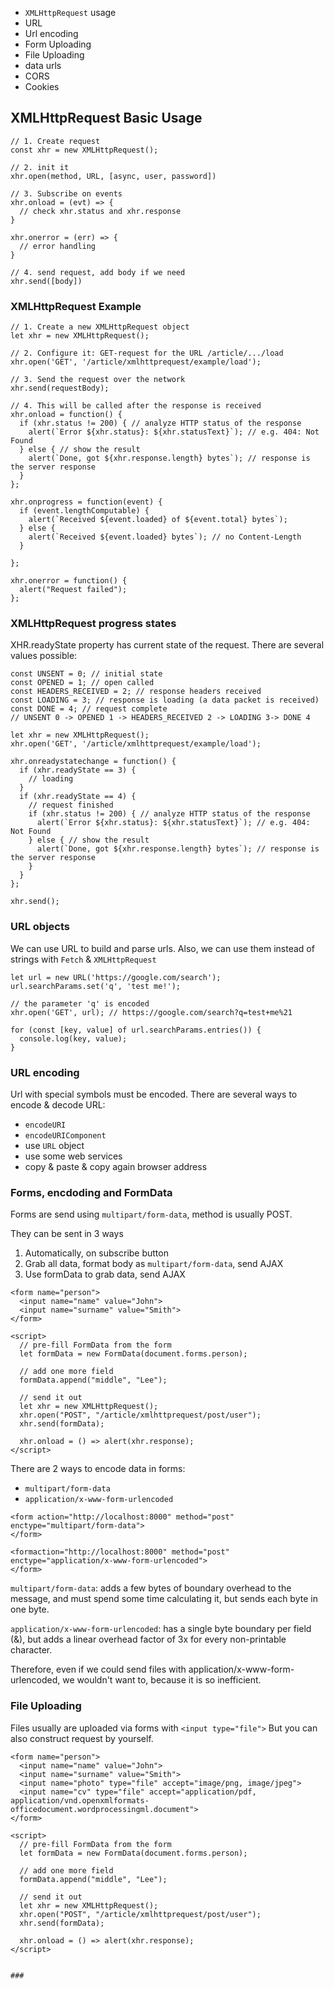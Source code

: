 - `XMLHttpRequest` usage
- URL
- Url encoding
- Form Uploading
- File Uploading
- data urls
- CORS
- Cookies




## XMLHttpRequest Basic Usage
```
// 1. Create request
const xhr = new XMLHttpRequest();

// 2. init it
xhr.open(method, URL, [async, user, password])

// 3. Subscribe on events
xhr.onload = (evt) => {
  // check xhr.status and xhr.response
}

xhr.onerror = (err) => {
  // error handling
}

// 4. send request, add body if we need
xhr.send([body])
```




### XMLHttpRequest Example 
```
// 1. Create a new XMLHttpRequest object
let xhr = new XMLHttpRequest();

// 2. Configure it: GET-request for the URL /article/.../load
xhr.open('GET', '/article/xmlhttprequest/example/load');

// 3. Send the request over the network
xhr.send(requestBody);

// 4. This will be called after the response is received
xhr.onload = function() {
  if (xhr.status != 200) { // analyze HTTP status of the response
    alert(`Error ${xhr.status}: ${xhr.statusText}`); // e.g. 404: Not Found
  } else { // show the result
    alert(`Done, got ${xhr.response.length} bytes`); // response is the server response
  }
};

xhr.onprogress = function(event) {
  if (event.lengthComputable) {
    alert(`Received ${event.loaded} of ${event.total} bytes`);
  } else {
    alert(`Received ${event.loaded} bytes`); // no Content-Length
  }

};

xhr.onerror = function() {
  alert("Request failed");
};
```




### XMLHttpRequest progress states

XHR.readyState property has current state of the request. There are several values possible:

```
const UNSENT = 0; // initial state
const OPENED = 1; // open called
const HEADERS_RECEIVED = 2; // response headers received
const LOADING = 3; // response is loading (a data packet is received)
const DONE = 4; // request complete
// UNSENT 0 -> OPENED 1 -> HEADERS_RECEIVED 2 -> LOADING 3-> DONE 4

let xhr = new XMLHttpRequest();
xhr.open('GET', '/article/xmlhttprequest/example/load');

xhr.onreadystatechange = function() {
  if (xhr.readyState == 3) {
    // loading
  }
  if (xhr.readyState == 4) {
    // request finished
    if (xhr.status != 200) { // analyze HTTP status of the response
      alert(`Error ${xhr.status}: ${xhr.statusText}`); // e.g. 404: Not Found
    } else { // show the result
      alert(`Done, got ${xhr.response.length} bytes`); // response is the server response
    }    
  }
};

xhr.send();
```





### URL objects
We can use URL to build and parse urls. Also, we can use them instead of strings with `Fetch` & `XMLHttpRequest`

```
let url = new URL('https://google.com/search');
url.searchParams.set('q', 'test me!');

// the parameter 'q' is encoded
xhr.open('GET', url); // https://google.com/search?q=test+me%21

for (const [key, value] of url.searchParams.entries()) {
  console.log(key, value);
}
```



### URL encoding

Url with special symbols must be encoded.
There are several ways to encode & decode URL:
- `encodeURI`
- `encodeURIComponent`
- use `URL` object
- use some web services
- copy & paste & copy again browser address 



### Forms, encdoding and FormData

Forms are send using `multipart/form-data`, method is usually POST.
 
They can be sent in 3 ways
1) Automatically, on subscribe button
2) Grab all data, format body as `multipart/form-data`, send AJAX
3) Use formData to grab data, send AJAX


```
<form name="person">
  <input name="name" value="John">
  <input name="surname" value="Smith">
</form>

<script>
  // pre-fill FormData from the form
  let formData = new FormData(document.forms.person);

  // add one more field
  formData.append("middle", "Lee");

  // send it out
  let xhr = new XMLHttpRequest();
  xhr.open("POST", "/article/xmlhttprequest/post/user");
  xhr.send(formData);

  xhr.onload = () => alert(xhr.response);
</script>
```


There are 2 ways to encode data in forms:
- `multipart/form-data`
- `application/x-www-form-urlencoded`

```
<form action="http://localhost:8000" method="post" enctype="multipart/form-data">
</form>

<formaction="http://localhost:8000" method="post" enctype="application/x-www-form-urlencoded">
</form>
```

`multipart/form-data`: adds a few bytes of boundary overhead to the message, and must spend some time calculating it, but sends each byte in one byte.

`application/x-www-form-urlencoded`: has a single byte boundary per field (&), but adds a linear overhead factor of 3x for every non-printable character.

Therefore, even if we could send files with application/x-www-form-urlencoded, we wouldn't want to, because it is so inefficient.


### File Uploading
Files usually are uploaded via forms with `<input type="file">`
But you can also construct request by yourself.

```
<form name="person">
  <input name="name" value="John">
  <input name="surname" value="Smith">
  <input name="photo" type="file" accept="image/png, image/jpeg">
  <input name="cv" type="file" accept="application/pdf, application/vnd.openxmlformats-officedocument.wordprocessingml.document">
</form>

<script>
  // pre-fill FormData from the form
  let formData = new FormData(document.forms.person);

  // add one more field
  formData.append("middle", "Lee");

  // send it out
  let xhr = new XMLHttpRequest();
  xhr.open("POST", "/article/xmlhttprequest/post/user");
  xhr.send(formData);

  xhr.onload = () => alert(xhr.response);
</script>
```
```

### 

